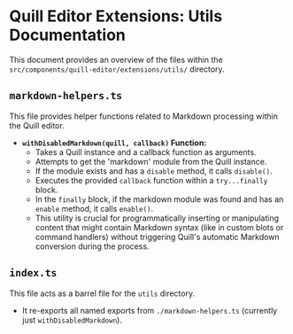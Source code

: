 # Quill Editor Extensions: Utils Documentation

This document provides an overview of the files within the `src/components/quill-editor/extensions/utils/` directory.

## `markdown-helpers.ts`

This file provides helper functions related to Markdown processing within the Quill editor.

*   **`withDisabledMarkdown(quill, callback)` Function:**
    *   Takes a Quill instance and a callback function as arguments.
    *   Attempts to get the 'markdown' module from the Quill instance.
    *   If the module exists and has a `disable` method, it calls `disable()`.
    *   Executes the provided `callback` function within a `try...finally` block.
    *   In the `finally` block, if the markdown module was found and has an `enable` method, it calls `enable()`.
    *   This utility is crucial for programmatically inserting or manipulating content that might contain Markdown syntax (like in custom blots or command handlers) without triggering Quill's automatic Markdown conversion during the process.

## `index.ts`

This file acts as a barrel file for the `utils` directory.

*   It re-exports all named exports from `./markdown-helpers.ts` (currently just `withDisabledMarkdown`).
